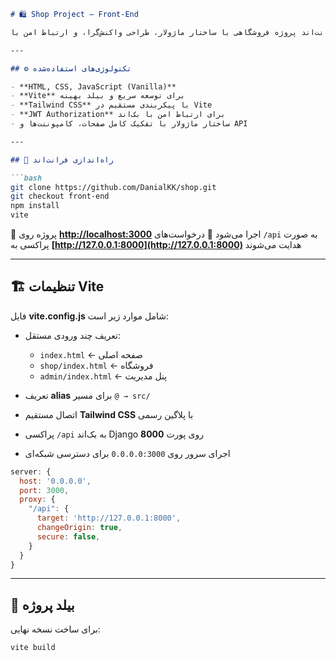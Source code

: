 ````markdown
# 🛍️ Shop Project – Front-End

فرانت‌اند پروژه فروشگاهی با ساختار ماژولار، طراحی واکنش‌گرا، و ارتباط امن با API بک‌اند Django. این بخش با استفاده از **Vite** توسعه داده شده و شامل چند ورودی مستقل برای صفحات مختلف است: **main**, **shop**, **admin**.

---

## ⚙️ تکنولوژی‌های استفاده‌شده

- **HTML, CSS, JavaScript (Vanilla)**
- **Vite** برای توسعه سریع و بیلد بهینه
- **Tailwind CSS** با پیکربندی مستقیم در Vite
- **JWT Authorization** برای ارتباط امن با بک‌اند
- ساختار ماژولار با تفکیک کامل صفحات، کامپوننت‌ها و API

---

## 🚀 راه‌اندازی فرانت‌اند

```bash
git clone https://github.com/DanialKK/shop.git
git checkout front-end
npm install
vite
````

📡 پروژه روی **[http://localhost:3000](http://localhost:3000)** اجرا می‌شود
🔗 درخواست‌های `/api` به صورت پراکسی به **[http://127.0.0.1:8000](http://127.0.0.1:8000)** هدایت می‌شوند

---

## 🏗️ تنظیمات Vite

فایل **vite.config.js** شامل موارد زیر است:

* تعریف چند ورودی مستقل:

  * `index.html` ← صفحه اصلی
  * `shop/index.html` ← فروشگاه
  * `admin/index.html` ← پنل مدیریت
* تعریف **alias** برای مسیر `@ → src/`
* اتصال مستقیم **Tailwind CSS** با پلاگین رسمی
* پراکسی `/api` به بک‌اند Django روی پورت **8000**
* اجرای سرور روی `0.0.0.0:3000` برای دسترسی شبکه‌ای

```javascript
server: {
  host: '0.0.0.0',
  port: 3000,
  proxy: {
    "/api": {
      target: 'http://127.0.0.1:8000',
      changeOrigin: true,
      secure: false,
    }
  }
}
```

---

## 🧱 بیلد پروژه

برای ساخت نسخه نهایی:

```bash
vite build
```

```
```
